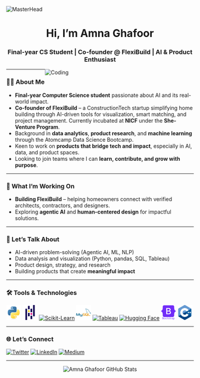 ![MasterHead](https://visme.co/blog/wp-content/uploads/2020/03/animation-software-header-wide.gif)

<h1 align="center">Hi, I’m Amna Ghafoor</h1>
<h3 align="center">Final-year CS Student | Co-founder @ FlexiBuild | AI & Product Enthusiast</h3>

<img align="right" alt="Coding" width="400" src="https://camo.githubusercontent.com/374987f773148e46b1851b9e3bc4bf71b182562dd002620ef3e4263cb3997130/68747470733a2f2f6d69726f2e6d656469756d2e636f6d2f6d61782f3837352f312a7164415731546a434e353768316c6275757a766368672e676966">

---

### 👩‍💻 About Me

- **Final-year Computer Science student** passionate about AI and its real-world impact.
- **Co-founder of FlexiBuild** – a ConstructionTech startup simplifying home building through AI-driven tools for visualization, smart matching, and project management. Currently incubated at **NICF** under the **She-Venture Program**.
- Background in **data analytics**, **product research**, and **machine learning** through the Atomcamp Data Science Bootcamp.
- Keen to work on **products that bridge tech and impact**, especially in AI, data, and product spaces.
- Looking to join teams where I can **learn, contribute, and grow with purpose**.

---

### 🚀 What I’m Working On
- **Building FlexiBuild** – helping homeowners connect with verified architects, contractors, and designers.
- Exploring **agentic AI** and **human-centered design** for impactful solutions.

---

### 💬 Let’s Talk About
- AI-driven problem-solving (Agentic AI, ML, NLP)
- Data analysis and visualization (Python, pandas, SQL, Tableau)
- Product design, strategy, and research
- Building products that create **meaningful impact**

---

### 🛠️ Tools & Technologies
<p align="left">
  <a href="https://www.python.org" target="_blank"><img src="https://raw.githubusercontent.com/devicons/devicon/master/icons/python/python-original.svg" alt="Python" width="40" height="40"/></a>
  <a href="https://pandas.pydata.org/" target="_blank"><img src="https://raw.githubusercontent.com/devicons/devicon/2ae2a900d2f041da66e950e4d48052658d850630/icons/pandas/pandas-original.svg" alt="Pandas" width="40" height="40"/></a>
  <a href="https://scikit-learn.org/" target="_blank"><img src="https://scikit-learn.org/stable/_static/scikit-learn-logo-small.png" alt="Scikit-Learn" width="40" height="40"/></a>
  <a href="https://www.mysql.com/" target="_blank"><img src="https://raw.githubusercontent.com/devicons/devicon/master/icons/mysql/mysql-original-wordmark.svg" alt="MySQL" width="40" height="40"/></a>
  <a href="https://www.tableau.com/" target="_blank"><img src="https://cdn.worldvectorlogo.com/logos/tableau-software.svg" alt="Tableau" width="40" height="40"/></a>
  <a href="https://huggingface.co/" target="_blank"><img src="https://huggingface.co/front/assets/huggingface_logo-noborder.svg" alt="Hugging Face" width="40" height="40"/></a>
  <a href="https://getbootstrap.com" target="_blank"><img src="https://raw.githubusercontent.com/devicons/devicon/master/icons/bootstrap/bootstrap-plain-wordmark.svg" alt="Bootstrap" width="40" height="40"/></a>
  <a href="https://www.w3schools.com/cpp/" target="_blank"><img src="https://raw.githubusercontent.com/devicons/devicon/master/icons/cplusplus/cplusplus-original.svg" alt="C++" width="40" height="40"/></a>
</p>

---

### 🌐 Let’s Connect
<p align="left">
  <a href="https://twitter.com/Amna_Ghafoor_" target="_blank"><img src="https://raw.githubusercontent.com/rahuldkjain/github-profile-readme-generator/master/src/images/icons/Social/twitter.svg" alt="Twitter" height="30" width="40"/></a>
  <a href="https://www.linkedin.com/in/amnaghafoor/" target="_blank"><img src="https://raw.githubusercontent.com/rahuldkjain/github-profile-readme-generator/master/src/images/icons/Social/linked-in-alt.svg" alt="LinkedIn" height="30" width="40"/></a>
  <a href="https://medium.com/@amnaghafoor" target="_blank"><img src="https://raw.githubusercontent.com/rahuldkjain/github-profile-readme-generator/master/src/images/icons/Social/medium.svg" alt="Medium" height="30" width="40"/></a>
</p>

---

<p align="center">
  <img src="https://github-readme-stats.vercel.app/api?username=amna-ghafoor&show_icons=true&theme=default" alt="Amna Ghafoor GitHub Stats" />
</p>
